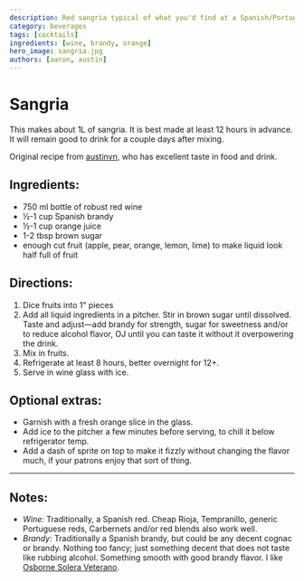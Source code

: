 ```yaml
---
description: Red sangria typical of what you'd find at a Spanish/Portuguese/Brazillain restaurtant in New Jersey.
category: beverages
tags: [cocktails]
ingredients: [wine, brandy, orange]
hero_image: sangria.jpg
authors: [aaron, austin]
---
```


# Sangria 

This makes about 1L of sangria. It is best made at least 12 hours in advance. It will remain good to drink for a couple days after mixing.

Original recipe from [austinvn](https://github.com/austinvn), who has excellent taste in food and drink.

## Ingredients:

- 750 ml bottle of robust red wine
- ½-1 cup Spanish brandy 
- ½-1 cup orange juice
- 1-2 tbsp brown sugar 
- enough cut fruit (apple, pear, orange, lemon, lime) to make liquid look half full of fruit

## Directions:

1. Dice fruits into 1" pieces
2. Add all liquid ingredients in a pitcher. Stir in brown sugar until dissolved. Taste and adjust—add brandy for strength, sugar for sweetness and/or to reduce alcohol flavor, OJ until you can taste it without it overpowering the drink.
3. Mix in fruits. 
4. Refrigerate at least 8 hours, better overnight for 12+. 
5. Serve in wine glass with ice.

## Optional extras:

- Garnish with a fresh orange slice in the glass.
- Add ice to the pitcher a few minutes before serving, to chill it below refrigerator temp.
- Add a dash of sprite on top to make it fizzly without changing the flavor much, if your patrons enjoy that sort of thing.

---

## Notes:

- *Wine:* Traditionally, a Spanish red. Cheap Rioja, Tempranillo, generic Portuguese reds, Carbernets and/or red blends also work well.
- *Brandy:* Traditionally a Spanish brandy, but could be any decent cognac or brandy. Nothing too fancy; just something decent that does not taste like rubbing alcohol. Something smooth with good brandy flavor. I like [Osborne Solera Veterano](https://www.wine-searcher.com/find/osborne+veterano+solera+brandy+andalucia+spain/1/usa-7065-200).
